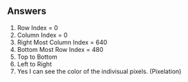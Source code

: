 ## Answers

1. Row Index = 0
2. Column Index = 0
3. Right Most Column Index = 640
4. Bottom Most Row Index = 480
5. Top to Bottom
6. Left to Right
7. Yes I can see the color of the indivisual pixels. (Pixelation)